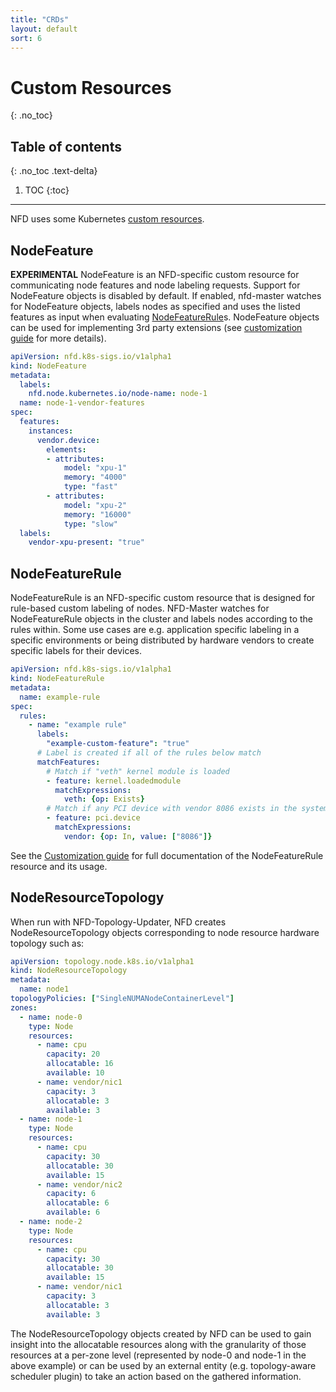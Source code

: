 ```yaml
---
title: "CRDs"
layout: default
sort: 6
---
```


# Custom Resources
{: .no_toc}

## Table of contents
{: .no_toc .text-delta}

1. TOC
{:toc}

---

NFD uses some Kubernetes [custom resources][custom-resources].

## NodeFeature

**EXPERIMENTAL**
NodeFeature is an NFD-specific custom resource for communicating node
features and node labeling requests. Support for NodeFeature objects is
disabled by default. If enabled, nfd-master watches for NodeFeature objects,
labels nodes as specified and uses the listed features as input when evaluating
[NodeFeatureRule](#nodefeaturerule)s. NodeFeature objects can be used for
implementing 3rd party extensions (see
[customization guide](customization-guide#nodefeature-custom-resource) for more
details).

```yaml
apiVersion: nfd.k8s-sigs.io/v1alpha1
kind: NodeFeature
metadata:
  labels:
    nfd.node.kubernetes.io/node-name: node-1
  name: node-1-vendor-features
spec:
  features:
    instances:
      vendor.device:
        elements:
        - attributes:
            model: "xpu-1"
            memory: "4000"
            type: "fast"
        - attributes:
            model: "xpu-2"
            memory: "16000"
            type: "slow"
  labels:
    vendor-xpu-present: "true"
```

## NodeFeatureRule

NodeFeatureRule is an NFD-specific custom resource that is designed for
rule-based custom labeling of nodes. NFD-Master watches for NodeFeatureRule
objects in the cluster and labels nodes according to the rules within. Some use
cases are e.g. application specific labeling in a specific environments or
being distributed by hardware vendors to create specific labels for their
devices.

```yaml
apiVersion: nfd.k8s-sigs.io/v1alpha1
kind: NodeFeatureRule
metadata:
  name: example-rule
spec:
  rules:
    - name: "example rule"
      labels:
        "example-custom-feature": "true"
      # Label is created if all of the rules below match
      matchFeatures:
        # Match if "veth" kernel module is loaded
        - feature: kernel.loadedmodule
          matchExpressions:
            veth: {op: Exists}
        # Match if any PCI device with vendor 8086 exists in the system
        - feature: pci.device
          matchExpressions:
            vendor: {op: In, value: ["8086"]}
```

See the
[Customization guide](customization-guide#node-feature-rule-custom-resource)
for full documentation of the NodeFeatureRule resource and its usage.

## NodeResourceTopology

When run with NFD-Topology-Updater, NFD creates NodeResourceTopology objects
corresponding to node resource hardware topology such as:

```yaml
apiVersion: topology.node.k8s.io/v1alpha1
kind: NodeResourceTopology
metadata:
  name: node1
topologyPolicies: ["SingleNUMANodeContainerLevel"]
zones:
  - name: node-0
    type: Node
    resources:
      - name: cpu
        capacity: 20
        allocatable: 16
        available: 10
      - name: vendor/nic1
        capacity: 3
        allocatable: 3
        available: 3
  - name: node-1
    type: Node
    resources:
      - name: cpu
        capacity: 30
        allocatable: 30
        available: 15
      - name: vendor/nic2
        capacity: 6
        allocatable: 6
        available: 6
  - name: node-2
    type: Node
    resources:
      - name: cpu
        capacity: 30
        allocatable: 30
        available: 15
      - name: vendor/nic1
        capacity: 3
        allocatable: 3
        available: 3
```

The NodeResourceTopology objects created by NFD can be used to gain insight
into the allocatable resources along with the granularity of those resources at
a per-zone level (represented by node-0 and node-1 in the above example) or can
be used by an external entity (e.g. topology-aware scheduler plugin) to take an
action based on the gathered information.

<!-- Links -->
[custom-resources]: https://kubernetes.io/docs/concepts/extend-kubernetes/api-extension/custom-resources/
